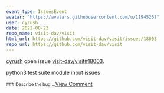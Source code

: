 ```yaml
---
event_type: IssuesEvent
avatar: "https://avatars.githubusercontent.com/u/1194526?"
user: cyrush
date: 2022-08-22
repo_name: visit-dav/visit
html_url: https://github.com/visit-dav/visit/issues/18003
repo_url: https://github.com/visit-dav/visit
---
```


<a href='https://github.com/cyrush' target='_blank'>cyrush</a> open issue <a href='https://github.com/visit-dav/visit/issues/18003' target='_blank'>visit-dav/visit#18003</a>.

<p>python3 test suite module input issues</p><small>### Describe the bug...</small><a href='https://github.com/visit-dav/visit/issues/18003' target='_blank'>View Comment</a>